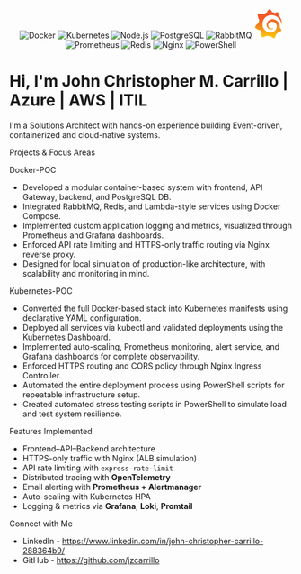 <p align="center">
  <img src="https://cdn.jsdelivr.net/gh/devicons/devicon/icons/docker/docker-original.svg" alt="Docker" width="50" />
  <img src="https://cdn.jsdelivr.net/gh/devicons/devicon/icons/kubernetes/kubernetes-plain.svg" alt="Kubernetes" width="50" />
  <img src="https://www.vectorlogo.zone/logos/nodejs/nodejs-icon.svg" alt="Node.js" width="50" />
  <img src="https://cdn.jsdelivr.net/gh/devicons/devicon/icons/postgresql/postgresql-original.svg" alt="PostgreSQL" width="50" />
  <img src="https://www.vectorlogo.zone/logos/rabbitmq/rabbitmq-icon.svg" alt="RabbitMQ" width="50" />
  <img src="https://raw.githubusercontent.com/grafana/grafana/main/public/img/grafana_icon.svg" alt="Grafana" width="50" />
  <img src="https://www.vectorlogo.zone/logos/prometheusio/prometheusio-icon.svg" alt="Prometheus" width="50" />
  <img src="https://cdn.jsdelivr.net/gh/devicons/devicon/icons/redis/redis-original.svg" alt="Redis" width="50" />
  <img src="https://www.vectorlogo.zone/logos/nginx/nginx-icon.svg" alt="Nginx" width="50" />
  <img src="https://img.icons8.com/color/48/powershell.png" alt="PowerShell" width="50" />

# Hi, I'm John Christopher M. Carrillo | Azure | AWS | ITIL

 I'm a Solutions Architect with hands-on experience building Event-driven, containerized and cloud-native systems. 

 Projects & Focus Areas

Docker-POC
- Developed a modular container-based system with frontend, API Gateway, backend, and PostgreSQL DB.
- Integrated RabbitMQ, Redis, and Lambda-style services using Docker Compose.
- Implemented custom application logging and metrics, visualized through Prometheus and Grafana dashboards.
- Enforced API rate limiting and HTTPS-only traffic routing via Nginx reverse proxy.
- Designed for local simulation of production-like architecture, with scalability and monitoring in mind.
  
Kubernetes-POC
- Converted the full Docker-based stack into Kubernetes manifests using declarative YAML configuration.
- Deployed all services via kubectl and validated deployments using the Kubernetes Dashboard.
- Implemented auto-scaling, Prometheus monitoring, alert service, and Grafana dashboards for complete observability.
- Enforced HTTPS routing and CORS policy through Nginx Ingress Controller.
- Automated the entire deployment process using PowerShell scripts for repeatable infrastructure setup.
- Created automated stress testing scripts in PowerShell to simulate load and test system resilience.

 Features Implemented
- Frontend–API–Backend architecture
- HTTPS-only traffic with Nginx (ALB simulation)
- API rate limiting with `express-rate-limit`
- Distributed tracing with **OpenTelemetry**
- Email alerting with **Prometheus + Alertmanager**
- Auto-scaling with Kubernetes HPA
- Logging & metrics via **Grafana**, **Loki**, **Promtail**

Connect with Me

- LinkedIn - https://www.linkedin.com/in/john-christopher-carrillo-288364b9/
- GitHub - https://github.com/jzcarrillo
